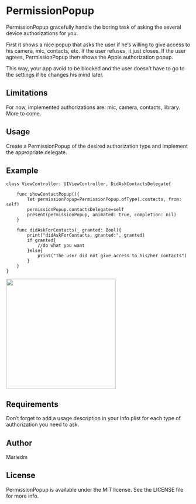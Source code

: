 # PermissionPopup

PermissionPopup gracefully handle the boring task of asking the several device authorizations for you. 

First it shows a nice popup that asks the user if he’s willing to give access to his camera, mic, contacts, etc. If the user refuses, it just closes. If the user agrees, PermissionPopup then shows the Apple authorization popup.

This way, your app avoid to be blocked and the user doesn’t have to go to the settings if he changes his mind later.

## Limitations

For now, implemented authorizations are: mic, camera, contacts, library. More to come. 

## Usage
Create a PermissionPopup of the desired authorization type and implement the appropriate delegate.

## Example
    class ViewController: UIViewController, DidAskContactsDelegate{
        
        func showContactPopup(){
            let permissionPopup=PermissionPopup.ofType(.contacts, from: self)
            permissionPopup.contactsDelegate=self
            present(permissionPopup, animated: true, completion: nil)
        }
        
        func didAskForContacts(_ granted: Bool){
            print("didAskForContacts, granted:", granted)
            if granted{
                //do what you want
            }else{
                print("The user did not give access to his/her contacts")
            }
        }
    }

<img src="../master/popup_example.png" width="300">

## Requirements
Don’t forget to add a usage description in your Info.plist for each type of authorization you need to ask.

## Author
Mariedm

## License

PermissionPopup is available under the MIT license. See the LICENSE file for more info.
